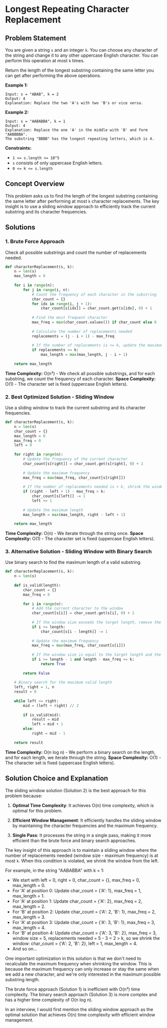 # Longest Repeating Character Replacement

## Problem Statement

You are given a string `s` and an integer `k`. You can choose any character of the string and change it to any other uppercase English character. You can perform this operation at most `k` times.

Return the length of the longest substring containing the same letter you can get after performing the above operations.

**Example 1:**
```
Input: s = "ABAB", k = 2
Output: 4
Explanation: Replace the two 'A's with two 'B's or vice versa.
```

**Example 2:**
```
Input: s = "AABABBA", k = 1
Output: 4
Explanation: Replace the one 'A' in the middle with 'B' and form "AABBBBA".
The substring "BBBB" has the longest repeating letters, which is 4.
```

**Constraints:**
- `1 <= s.length <= 10^5`
- `s` consists of only uppercase English letters.
- `0 <= k <= s.length`

## Concept Overview

This problem asks us to find the length of the longest substring containing the same letter after performing at most `k` character replacements. The key insight is to use a sliding window approach to efficiently track the current substring and its character frequencies.

## Solutions

### 1. Brute Force Approach

Check all possible substrings and count the number of replacements needed.

```python
def characterReplacement(s, k):
    n = len(s)
    max_length = 0
    
    for i in range(n):
        for j in range(i, n):
            # Count the frequency of each character in the substring
            char_count = {}
            for idx in range(i, j + 1):
                char_count[s[idx]] = char_count.get(s[idx], 0) + 1
            
            # Find the most frequent character
            max_freq = max(char_count.values()) if char_count else 0
            
            # Calculate the number of replacements needed
            replacements = (j - i + 1) - max_freq
            
            # If the number of replacements is <= k, update the maximum length
            if replacements <= k:
                max_length = max(max_length, j - i + 1)
    
    return max_length
```

**Time Complexity:** O(n³) - We check all possible substrings, and for each substring, we count the frequency of each character.
**Space Complexity:** O(1) - The character set is fixed (uppercase English letters).

### 2. Best Optimized Solution - Sliding Window

Use a sliding window to track the current substring and its character frequencies.

```python
def characterReplacement(s, k):
    n = len(s)
    char_count = {}
    max_length = 0
    max_freq = 0
    left = 0
    
    for right in range(n):
        # Update the frequency of the current character
        char_count[s[right]] = char_count.get(s[right], 0) + 1
        
        # Update the maximum frequency
        max_freq = max(max_freq, char_count[s[right]])
        
        # If the number of replacements needed is > k, shrink the window
        if (right - left + 1) - max_freq > k:
            char_count[s[left]] -= 1
            left += 1
        
        # Update the maximum length
        max_length = max(max_length, right - left + 1)
    
    return max_length
```

**Time Complexity:** O(n) - We iterate through the string once.
**Space Complexity:** O(1) - The character set is fixed (uppercase English letters).

### 3. Alternative Solution - Sliding Window with Binary Search

Use binary search to find the maximum length of a valid substring.

```python
def characterReplacement(s, k):
    n = len(s)
    
    def is_valid(length):
        char_count = {}
        max_freq = 0
        
        for i in range(n):
            # Add the current character to the window
            char_count[s[i]] = char_count.get(s[i], 0) + 1
            
            # If the window size exceeds the target length, remove the leftmost character
            if i >= length:
                char_count[s[i - length]] -= 1
            
            # Update the maximum frequency
            max_freq = max(max_freq, char_count[s[i]])
            
            # If the window size is equal to the target length and the number of replacements needed is <= k, return True
            if i >= length - 1 and length - max_freq <= k:
                return True
        
        return False
    
    # Binary search for the maximum valid length
    left, right = 1, n
    result = 0
    
    while left <= right:
        mid = (left + right) // 2
        
        if is_valid(mid):
            result = mid
            left = mid + 1
        else:
            right = mid - 1
    
    return result
```

**Time Complexity:** O(n log n) - We perform a binary search on the length, and for each length, we iterate through the string.
**Space Complexity:** O(1) - The character set is fixed (uppercase English letters).

## Solution Choice and Explanation

The sliding window solution (Solution 2) is the best approach for this problem because:

1. **Optimal Time Complexity**: It achieves O(n) time complexity, which is optimal for this problem.

2. **Efficient Window Management**: It efficiently handles the sliding window by maintaining the character frequencies and the maximum frequency.

3. **Single Pass**: It processes the string in a single pass, making it more efficient than the brute force and binary search approaches.

The key insight of this approach is to maintain a sliding window where the number of replacements needed (window size - maximum frequency) is at most `k`. When this condition is violated, we shrink the window from the left.

For example, in the string "AABABBA" with k = 1:
- We start with left = 0, right = 0, char_count = {}, max_freq = 0, max_length = 0.
- For 'A' at position 0: Update char_count = {'A': 1}, max_freq = 1, max_length = 1.
- For 'A' at position 1: Update char_count = {'A': 2}, max_freq = 2, max_length = 2.
- For 'B' at position 2: Update char_count = {'A': 2, 'B': 1}, max_freq = 2, max_length = 3.
- For 'A' at position 3: Update char_count = {'A': 3, 'B': 1}, max_freq = 3, max_length = 4.
- For 'B' at position 4: Update char_count = {'A': 3, 'B': 2}, max_freq = 3, window size = 5, replacements needed = 5 - 3 = 2 > k, so we shrink the window: char_count = {'A': 2, 'B': 2}, left = 1, max_length = 4.
- And so on...

One important optimization in this solution is that we don't need to recalculate the maximum frequency when shrinking the window. This is because the maximum frequency can only increase or stay the same when we add a new character, and we're only interested in the maximum possible substring length.

The brute force approach (Solution 1) is inefficient with O(n³) time complexity. The binary search approach (Solution 3) is more complex and has a higher time complexity of O(n log n).

In an interview, I would first mention the sliding window approach as the optimal solution that achieves O(n) time complexity with efficient window management.
